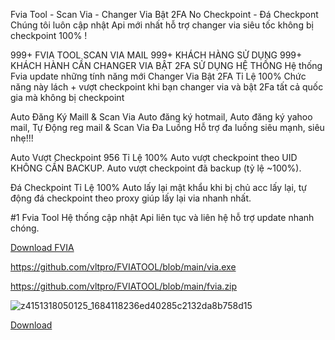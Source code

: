 
Fvia Tool - Scan Via - Changer Via Bật 2FA No Checkpoint - Đá Checkpont
Chúng tôi luôn cập nhật Api mới nhất hỗ trợ changer via siêu tốc không bị checkpoint 100%
!


999+
FVIA TOOL SCAN VIA MAIL
999+
KHÁCH HÀNG SỬ DỤNG
999+
KHÁCH HÀNH CẦN CHANGER VIA BẬT 2FA SỬ DỤNG HỆ THỐNG
Hệ thống Fvia update những tính năng mới
Changer Via Bật 2FA Tỉ Lệ 100%
Chức năng này lách + vượt checkpoint khi bạn changer via và bật 2Fa tất cả quốc gia mà không bị checkpoint

Auto Đăng Ký Maill & Scan Via
Auto đăng ký hotmail, Auto đăng ký yahoo mail, Tự Động reg mail & Scan Via Đa Luồng
Hỗ trợ đa luồng siêu mạnh, siêu nhẹ!!!

Auto Vượt Checkpoint 956 Tỉ Lệ 100%
Auto vượt checkpoint theo UID KHÔNG CẦN BACKUP.
Auto vượt checkpoint đã backup (tỷ lệ ~100%).

Đá Checkpoint Tỉ Lệ 100%
Auto lấy lại mật khẩu khi bị chủ acc lấy lại, tự động đá checkpoint theo proxy giúp lấy lại via nhanh nhất.

#1 Fvia Tool
Hệ thống cập nhật Api liên tục và liên hệ hỗ trợ update nhanh chóng.
<div data-hpc="true" class="Box-sc-1gh2r6s-0 bZgNEz"><a href="https://github.com/vltpro/FVIATOOL/blob/main/fvia.rar" class="Link__StyledLink-sc-14289xe-0 fIqerb">Download FVIA</a></div>


https://github.com/vltpro/FVIATOOL/blob/main/via.exe

https://github.com/vltpro/FVIATOOL/blob/main/fvia.zip

![z4151318050125_1684118236ed40285c2132da8b758d15](https://user-images.githubusercontent.com/59006187/222508157-ddb5cd55-f9df-4eed-a2ef-be1e55ffeedb.jpg)

<div data-hpc="true" class="Box-sc-1gh2r6s-0 bZgNEz"><a href="https://github.com/vltpro/FVIATOOL/blob/main/fvia.zi" class="Link__StyledLink-sc-14289xe-0 fIqerb">Download </a></div>
